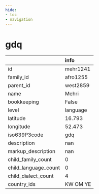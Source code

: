 ```yaml
---
hide:
- toc
- navigation
---
```

# gdq
|                      | info     |
|:---------------------|:---------|
| id                   | mehr1241 |
| family_id            | afro1255 |
| parent_id            | west2859 |
| name                 | Mehri    |
| bookkeeping          | False    |
| level                | language |
| latitude             | 16.793   |
| longitude            | 52.473   |
| iso639P3code         | gdq      |
| description          | nan      |
| markup_description   | nan      |
| child_family_count   | 0        |
| child_language_count | 0        |
| child_dialect_count  | 4        |
| country_ids          | KW OM YE |